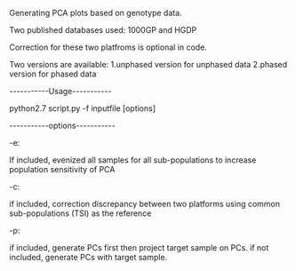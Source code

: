 Generating PCA plots based on genotype data.

Two published databases used: 1000GP and HGDP

Correction for these two platfroms is optional in code. 

Two versions are available: 1.unphased version for unphased data
                            2.phased version for phased data


-----------Usage-----------

python2.7 script.py -f inputfile [options]


-----------options-----------

-e:

If included, evenized all samples for all sub-populations to increase population sensitivity of PCA

-c:

if included, correction discrepancy between two platforms using common sub-populations (TSI) as the reference

-p:

if included, generate PCs first then project target sample on PCs. if not included, generate PCs with target sample. 

